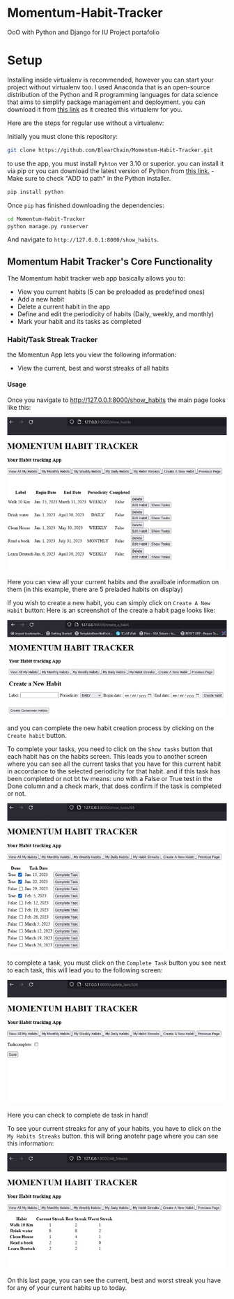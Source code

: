 # Momentum-Habit-Tracker
OoO with Python and Django for IU Project portafolio

# Setup

Installing inside virtualenv is recommended, however you can start your project without virtualenv too.
I used Anaconda that is an open-source distribution of the Python and R programming languages for data science that aims to simplify package management and deployment. you can download it from [this link](https://www.anaconda.com/products/distribution) as it created this virtualenv for you.

Here are the steps for regular use without a virtualenv:

Initially you must clone this repository:

```sh
git clone https://github.com/BlearChain/Momentum-Habit-Tracker.git

```

to use the app, you must install `Pyhton` ver 3.10 or superior.
you can install it via pip or you can download the latest version of Python from [this link.](https://www.python.org/downloads/) - Make sure to check "ADD to path" in the Python installer. 
```sh
pip install python
```
Once `pip` has finished downloading the dependencies:

```sh
cd Momentum-Habit-Tracker
python manage.py runserver
```
And navigate to `http://127.0.0.1:8000/show_habits`.

## Momentum Habit Tracker's Core Functionality
The Momentum habit tracker web app basically allows you to:
* View you current habits (5 can be preloaded as predefined ones)
* Add a new habit
* Delete a current habit in the app
* Define and edit the periodicity of habits (Daily, weekly, and monthly)
* Mark your habit and its tasks as completed

### Habit/Task Streak Tracker
the Momentun App lets you view the following information:
* View the current, best and worst streaks of all habits

#### Usage
Once you navigate to http://127.0.0.1:8000/show_habits the main page looks like this:

![Main_page](https://github.com/BlearChain/Momentum-Habit-Tracker/blob/main/__screenshots/View%20all%20habits.jpg?raw=true)

Here you can view all your current habits and the availbale information on them (in this example, there are 5 preladed habits on display)

If you wish to create a new habit, you can simply click on `Create A New Habit` button:
Here is an screenshot of the create a habit page looks like:

![Create a new habit](https://github.com/BlearChain/Momentum-Habit-Tracker/blob/main/__screenshots/Create%20a%20new%20habit.jpg?raw=true)

and you can complete the new habit creation process by clicking on the `Create habit` button.

To complete your tasks, you need to click on the `Show tasks` button that each habit has on the habits screen. This leads you to another screen where you can see all the current tasks that you have for this current habit in accordance to the selected periodicity for that habit. and if this task has been completed or not bt tw means: uno with a False or True test in the Done column and a check mark, that does confirm if the task is completed or not.

![tasks](https://github.com/BlearChain/Momentum-Habit-Tracker/blob/main/__screenshots/Tasks.jpg?raw=true)

to complete a task, you must click on the `Complete Task` button you see next to each task, this will lead you to the following screen:
 
![task complete](https://github.com/BlearChain/Momentum-Habit-Tracker/blob/main/__screenshots/complete%20task.jpg?raw=true)

Here you can check to complete de task in hand!

To see your current streaks for any of your habits, you have to click on the `My Habits Streaks` button. this will bring anotehr page where you can see this information:

![Streaks](https://github.com/BlearChain/Momentum-Habit-Tracker/blob/main/__screenshots/Habit%20Streaks.jpg?raw=true)

On this last page, you can see the current, best and worst streak you have for any of your current habits up to today.


